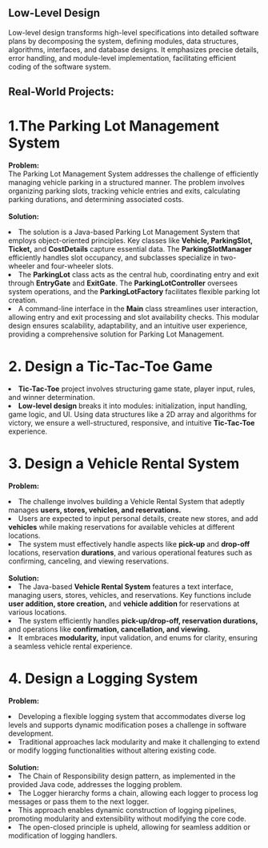 <h2>Low-Level Design </h2>

<p>
Low-level design transforms high-level specifications into detailed software plans by decomposing the system, defining modules, data structures, algorithms, interfaces, and database designs. It emphasizes precise details, error handling, and module-level implementation, facilitating efficient coding of the software system.
</p>

<h2>Real-World Projects:</h2>
<h1>1.The Parking Lot Management System </h1>
<p>
 <strong>Problem:</strong><br>
The Parking Lot Management System addresses the challenge of efficiently managing vehicle parking in a structured manner. The problem involves organizing parking slots, tracking vehicle entries and exits, calculating parking durations, and determining associated costs.<br><br>
<strong>Solution:</strong><br>
<li>The solution is a Java-based Parking Lot Management System that employs object-oriented principles. Key classes like <strong>Vehicle, ParkingSlot, Ticket,</strong> and <strong>CostDetails</strong> capture essential data. The <strong>ParkingSlotManager</strong> efficiently handles slot occupancy, and subclasses specialize in two-wheeler and four-wheeler slots.</li>
<li>The <strong>ParkingLot</strong> class acts as the central hub, coordinating entry and exit through <strong>EntryGate</strong> and <strong>ExitGate</strong>. The <strong>ParkingLotController</strong> oversees system operations, and the <strong>ParkingLotFactory</strong> facilitates flexible parking lot creation.</li>
<li>A command-line interface in the <strong>Main</strong> class streamlines user interaction, allowing entry and exit processing and slot availability checks. This modular design ensures scalability, adaptability, and an intuitive user experience, providing a comprehensive solution for Parking Lot Management.</li>
</p>

<h1>2. Design a Tic-Tac-Toe Game</h1>
<p>
<li><strong>Tic-Tac-Toe</strong> project involves structuring game state, player input, rules, and winner determination. </li>
<li><strong>Low-level design</strong> breaks it into modules: initialization, input handling, game logic, and UI. Using data structures like a 2D array and algorithms for victory, we ensure a well-structured, responsive, and intuitive <strong>Tic-Tac-Toe</strong> experience.
</li>
</p>
<h1>3. Design a Vehicle Rental System</h1>
<p>
 <strong>Problem:</strong>
<li> The challenge involves building a Vehicle Rental System that adeptly manages <strong>users, stores, vehicles, and reservations.
</strong></li>
 <li>Users are expected to input personal details, create new <storng>stores,</strong> and add <strong>vehicles</strong> while making reservations for available vehicles at different locations. </li>
 <li>The system must effectively handle aspects like <strong>pick-up</strong> and <strong>drop-off</strong> locations, reservation<strong> durations</strong>, and various operational features such as confirming, canceling, and viewing reservations. </li>
 <br>
 <strong>Solution:</strong>
<li>The Java-based <strong>Vehicle Rental System</strong> features a text interface, managing users, stores, vehicles, and reservations. Key functions include <strong>user addition, store creation,</strong> and <strong>vehicle addition </strong>for reservations at various locations.</li>
<li> The system efficiently handles <strong>pick-up/drop-off, reservation durations,</strong> and operations like <strong>confirmation, cancellation, and viewing.</strong></li>
<li> It embraces <strong>modularity,</strong> input validation, and enums for clarity, ensuring a seamless vehicle rental experience.</li>
</p>

<h1>4. Design a Logging System </h1>
<p>
 <strong>Problem:</strong>
 <li>Developing a flexible logging system that accommodates diverse log levels and supports dynamic modification poses a challenge in software development.</li>
 <li> Traditional approaches lack modularity and make it challenging to extend or modify logging functionalities without altering existing code.</li><br>
 <strong>Solution:</strong>
 <li>The Chain of Responsibility design pattern, as implemented in the provided Java code, addresses the logging problem. </li>
 <li>The Logger hierarchy forms a chain, allowing each logger to process log messages or pass them to the next logger.</li>
 <li>This approach enables dynamic construction of logging pipelines, promoting modularity and extensibility without modifying the core code.</li> 
 <li>The open-closed principle is upheld, allowing for seamless addition or modification of logging handlers.</li>
</p>